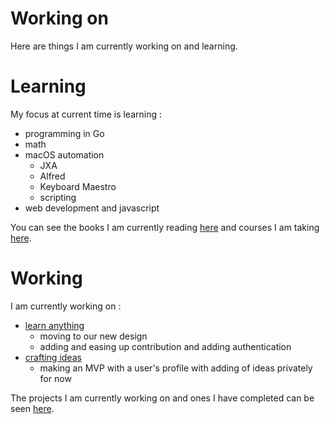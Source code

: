 # Working on
  
Here are things I am currently working on and learning.

# Learning

My focus at current time is learning :

- programming in Go
- math
- macOS automation 
	- JXA
	- Alfred
	- Keyboard Maestro
	- scripting
- web development and javascript

You can see the books I am currently reading [here](https://my.mindnode.com/N7EYLDQWCsHKRLXadZKmvTwhr9P78ARYwZchG3mq#-56.6,-1454.4,2) and courses I am taking [here](https://my.mindnode.com/uXZqWxUQsXMGnzbjgjNccxsVGgtxA6d9RsM7NsHB#67.1,-129.2,2).

# Working 

I am currently working on : 

- [learn anything](https://learn-anything.xyz/)
	- moving to our new design
	- adding and easing up contribution and adding authentication
- [crafting ideas](https://github.com/nikitavoloboev/crafting-ideas)
	- making an MVP with a user's profile with adding of ideas privately for now

The projects I am currently working on and ones I have completed can be seen [here](https://nikitavoloboev.xyz/projects/).

